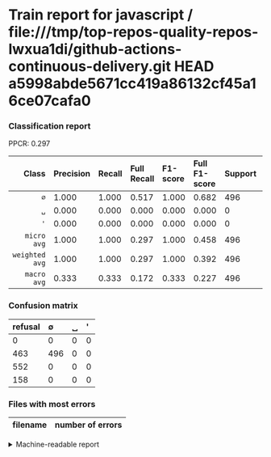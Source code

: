 # Train report for javascript / file:///tmp/top-repos-quality-repos-lwxua1di/github-actions-continuous-delivery.git HEAD a5998abde5671cc419a86132cf45a16ce07cafa0

### Classification report

PPCR: 0.297

| Class | Precision | Recall | Full Recall | F1-score | Full F1-score | Support | Full Support | PPCR |
|------:|:----------|:-------|:------------|:---------|:---------|:--------|:-------------|:-----|
| `∅` | 1.000| 1.000| 0.517| 1.000| 0.682| 496| 959| 0.517 |
| `␣` | 0.000| 0.000| 0.000| 0.000| 0.000| 0| 552| 0.000 |
| `'` | 0.000| 0.000| 0.000| 0.000| 0.000| 0| 158| 0.000 |
| `micro avg` | 1.000| 1.000| 0.297| 1.000| 0.458| 496| 1669| 0.297 |
| `weighted avg` | 1.000| 1.000| 0.297| 1.000| 0.392| 496| 1669| 0.297 |
| `macro avg` | 0.333| 0.333| 0.172| 0.333| 0.227| 496| 1669| 0.297 |

### Confusion matrix

|refusal|  ∅| ␣| '| 
|:---|:---|:---|:---|
|0 |0 |0 |0 |
|463 |496 |0 |0 |
|552 |0 |0 |0 |
|158 |0 |0 |0 |

### Files with most errors

| filename | number of errors|
|:----:|:-----|

<details>
    <summary>Machine-readable report</summary>
```json
{
  "cl_report": {"\u0027": {"f1-score": 0.0, "precision": 0.0, "recall": 0.0, "support": 0}, "macro avg": {"f1-score": 0.3333333333333333, "precision": 0.3333333333333333, "recall": 0.3333333333333333, "support": 496}, "micro avg": {"f1-score": 1.0, "precision": 1.0, "recall": 1.0, "support": 496}, "weighted avg": {"f1-score": 1.0, "precision": 1.0, "recall": 1.0, "support": 496}, "\u2205": {"f1-score": 1.0, "precision": 1.0, "recall": 1.0, "support": 496}, "\u2423": {"f1-score": 0.0, "precision": 0.0, "recall": 0.0, "support": 0}},
  "cl_report_full": {"\u0027": {"f1-score": 0.0, "precision": 0.0, "recall": 0.0, "support": 158}, "macro avg": {"f1-score": 0.227262313860252, "precision": 0.3333333333333333, "recall": 0.1724018074383038, "support": 1669}, "micro avg": {"f1-score": 0.4581986143187067, "precision": 1.0, "recall": 0.29718394248052726, "support": 1669}, "weighted avg": {"f1-score": 0.39175175373034454, "precision": 0.5745955662073098, "recall": 0.2971839424805273, "support": 1669}, "\u2205": {"f1-score": 0.681786941580756, "precision": 1.0, "recall": 0.5172054223149114, "support": 959}, "\u2423": {"f1-score": 0.0, "precision": 0.0, "recall": 0.0, "support": 552}},
  "ppcr": 0.29718394248052726
}
```
</details>
